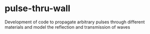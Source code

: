 # pulse-thru-wall
Development of code to propagate arbitrary pulses through different materials and model the reflection and transmission of waves
